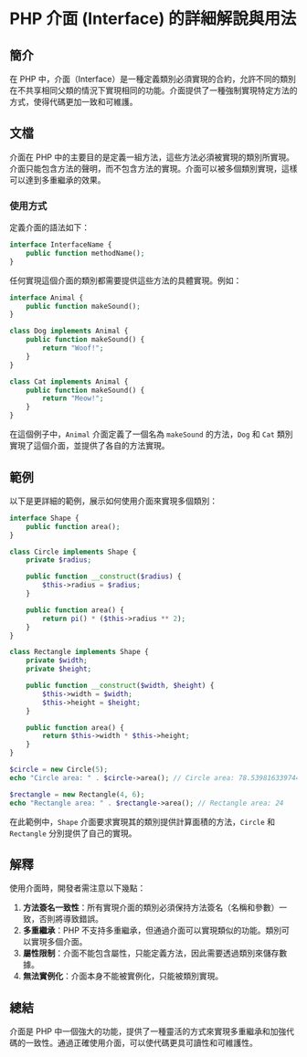 <!--
Meta Description: # PHP 介面 (Interface) 的詳細解說與用法 ## 簡介 在 PHP 中，介面（Interface）是一種定義類別必須實現的合約，允許不同的類別在不共享相同父類的情況下實現相同的功能。介面提供了一種強制實現特定方法的方式，使得代碼更加一致和可維護。 ## 文檔 介面在 PHP 中的主要...
Meta Keywords: public, function, area, php, circle
-->

# PHP 介面 (Interface) 的詳細解說與用法

## 簡介
在 PHP 中，介面（Interface）是一種定義類別必須實現的合約，允許不同的類別在不共享相同父類的情況下實現相同的功能。介面提供了一種強制實現特定方法的方式，使得代碼更加一致和可維護。

## 文檔
介面在 PHP 中的主要目的是定義一組方法，這些方法必須被實現的類別所實現。介面只能包含方法的聲明，而不包含方法的實現。介面可以被多個類別實現，這樣可以達到多重繼承的效果。

### 使用方式
定義介面的語法如下：
```php
interface InterfaceName {
    public function methodName();
}
```

任何實現這個介面的類別都需要提供這些方法的具體實現。例如：
```php
interface Animal {
    public function makeSound();
}

class Dog implements Animal {
    public function makeSound() {
        return "Woof!";
    }
}

class Cat implements Animal {
    public function makeSound() {
        return "Meow!";
    }
}
```

在這個例子中，`Animal` 介面定義了一個名為 `makeSound` 的方法，`Dog` 和 `Cat` 類別實現了這個介面，並提供了各自的方法實現。

## 範例
以下是更詳細的範例，展示如何使用介面來實現多個類別：
```php
interface Shape {
    public function area();
}

class Circle implements Shape {
    private $radius;

    public function __construct($radius) {
        $this->radius = $radius;
    }

    public function area() {
        return pi() * ($this->radius ** 2);
    }
}

class Rectangle implements Shape {
    private $width;
    private $height;

    public function __construct($width, $height) {
        $this->width = $width;
        $this->height = $height;
    }

    public function area() {
        return $this->width * $this->height;
    }
}

$circle = new Circle(5);
echo "Circle area: " . $circle->area(); // Circle area: 78.539816339744

$rectangle = new Rectangle(4, 6);
echo "Rectangle area: " . $rectangle->area(); // Rectangle area: 24
```

在此範例中，`Shape` 介面要求實現其的類別提供計算面積的方法，`Circle` 和 `Rectangle` 分別提供了自己的實現。

## 解釋
使用介面時，開發者需注意以下幾點：
1. **方法簽名一致性**：所有實現介面的類別必須保持方法簽名（名稱和參數）一致，否則將導致錯誤。
2. **多重繼承**：PHP 不支持多重繼承，但通過介面可以實現類似的功能。類別可以實現多個介面。
3. **屬性限制**：介面不能包含屬性，只能定義方法，因此需要透過類別來儲存數據。
4. **無法實例化**：介面本身不能被實例化，只能被類別實現。

## 總結
介面是 PHP 中一個強大的功能，提供了一種靈活的方式來實現多重繼承和加強代碼的一致性。通過正確使用介面，可以使代碼更具可讀性和可維護性。